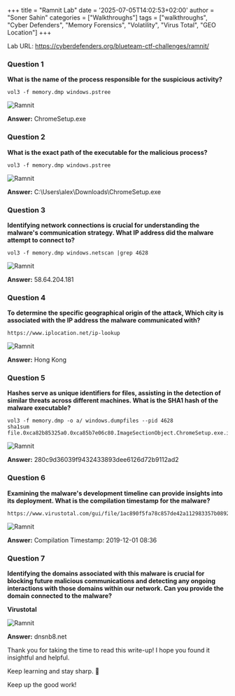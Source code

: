 +++
title = "Ramnit Lab"
date = '2025-07-05T14:02:53+02:00'
author = "Soner Sahin"
categories = ["Walkthroughs"]
tags = ["walkthroughs", "Cyber Defenders", "Memory Forensics", "Volatility", "Virus Total", "GEO Location"]
+++



Lab URL: https://cyberdefenders.org/blueteam-ctf-challenges/ramnit/


### **Question 1**

**What is the name of the process responsible for the suspicious activity?**

```
vol3 -f memory.dmp windows.pstree
```

![Ramnit](/images/Walkthroughs/RamnitLab/1-2.png)

**Answer:** ChromeSetup.exe


### **Question 2**

**What is the exact path of the executable for the malicious process?**

```
vol3 -f memory.dmp windows.pstree
```

![Ramnit](/images/Walkthroughs/RamnitLab/1-2.png)

**Answer:** C:\Users\alex\Downloads\ChromeSetup.exe


### **Question 3**

**Identifying network connections is crucial for understanding the malware's communication strategy. What IP address did the malware attempt to connect to?**

```
vol3 -f memory.dmp windows.netscan |grep 4628
```

![Ramnit](/images/Walkthroughs/RamnitLab/3.png)

**Answer:** 58.64.204.181


### **Question 4**

**To determine the specific geographical origin of the attack, Which city is associated with the IP address the malware communicated with?**

```
https://www.iplocation.net/ip-lookup
```

![Ramnit](/images/Walkthroughs/RamnitLab/4.png)

**Answer:** Hong Kong


### **Question 5**

**Hashes serve as unique identifiers for files, assisting in the detection of similar threats across different machines. What is the SHA1 hash of the malware executable?**

```
vol3 -f memory.dmp -o a/ windows.dumpfiles --pid 4628
sha1sum file.0xca82b85325a0.0xca85b7e06c80.ImageSectionObject.ChromeSetup.exe.img
```


![Ramnit](/images/Walkthroughs/RamnitLab/5.png)

**Answer:** 280c9d36039f9432433893dee6126d72b9112ad2



### **Question 6**

**Examining the malware's development timeline can provide insights into its deployment. What is the compilation timestamp for the malware?**

```
https://www.virustotal.com/gui/file/1ac890f5fa78c857de42a112983357b0892537b73223d7ec1e1f43f8fc6b7496
```

![Ramnit](/images/Walkthroughs/RamnitLab/6.png)


**Answer:** Compilation Timestamp: 2019-12-01 08:36


### **Question 7**

**Identifying the domains associated with this malware is crucial for blocking future malicious communications and detecting any ongoing interactions with those domains within our network. Can you provide the domain connected to the malware?**

**Virustotal**


![Ramnit](/images/Walkthroughs/RamnitLab/7.png)

**Answer:** dnsnb8.net


Thank you for taking the time to read this write-up! I hope you found it insightful and helpful.

Keep learning and stay sharp. 👊

Keep up the good work!